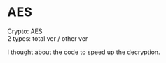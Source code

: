 # AES
Crypto: AES   
2 types: total ver / other ver  

I thought about the code to speed up the decryption.  
